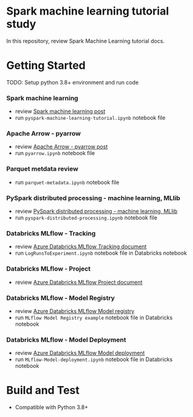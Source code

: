 # Spark machine learning tutorial study
In this repository, review Spark Machine Learning tutorial docs.

# Getting Started
TODO: Setup python 3.8+ environment and run code

### Spark machine learning
- review [Spark machine learning post](https://www.sqler.com/board_MachineLearning_AI_tip_lecture/1102607)
- run `pyspark-machine-learning-tutorial.ipynb` notebook file

### Apache Arrow - pyarrow
- review [Apache Arrow - pyarrow post](https://www.sqler.com/board_CSharp/1102709)
- run `pyarrow.ipynb` notebook file

### Parquet metdata review
- run `parquet-metadata.ipynb` notebook file

### PySpark distributed processing - machine learning, MLlib
- review [PySpark distributed processing - machine learning, MLlib](https://www.sqler.com/board_MachineLearning_AI_tip_lecture/1102788)
- run `pyspark-distributed-processing.ipynb` notebook file

### Databricks MLflow - Tracking
- review [Azure Databricks MLflow Tracking document](https://www.sqler.com/board_MachineLearning_AI_tip_lecture/1102917)
- run `LogRunsToExperiment.ipynb` notebook file in Databricks notebook

### Databricks MLflow - Project
- review [Azure Databricks MLflow Project document](https://www.sqler.com/board_MachineLearning_AI_tip_lecture/1102956)

### Databricks MLflow - Model Registry
- review [Azure Databricks MLflow Model registry](https://www.sqler.com/board_MachineLearning_AI_tip_lecture/1103059)
- run `MLflow Model Registry example` notebook file in Databricks notebook

### Databricks MLflow - Model Deployment
- review [Azure Databricks MLflow Model deployment](https://www.sqler.com/board_MachineLearning_AI_tip_lecture/1103128)
- run `MLflow-Model-deployment.ipynb` notebook file in Databricks notebook

# Build and Test
- Compatible with Python 3.8+